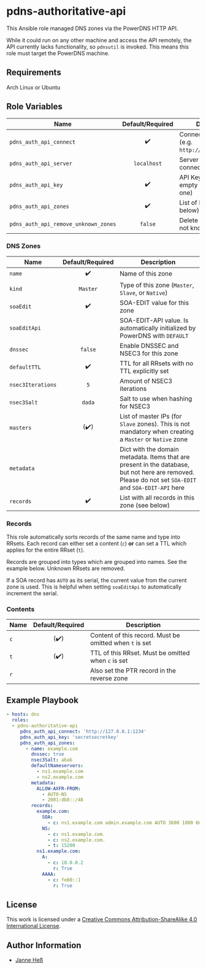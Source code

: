 # pdns-authoritative-api

This Ansible role managed DNS zones via the PowerDNS HTTP API.

While it could run on any other machine and access the API remotely, the API currently lacks functionality, so `pdnsutil` is invoked.
This means this role must target the PowerDNS machine.

## Requirements

Arch Linux or Ubuntu

## Role Variables

| Name                                  | Default/Required   | Description                                         |
|---------------------------------------|:------------------:|-----------------------------------------------------|
| `pdns_auth_api_connect`               | :heavy_check_mark: | Connect to this URL (e.g. `http://127.0.0.1:1234`)  |
| `pdns_auth_api_server`                | `localhost`        | Server instance to connect to                       |
| `pdns_auth_api_key`                   | :heavy_check_mark: | API Key to use (may be empty if you don't have one) |
| `pdns_auth_api_zones`                 | :heavy_check_mark: | List of DNS zones (see below)                       |
| `pdns_auth_api_remove_unknown_zones`  | `false`            | Delete zones that are not known to this role        |

### DNS Zones

| Name              | Default/Required     | Description                                                                                                                                           |
|-------------------|:--------------------:|-------------------------------------------------------------------------------------------------------------------------------------------------------|
| `name`            | :heavy_check_mark:   | Name of this zone                                                                                                                                     |
| `kind`            | `Master`             | Type of this zone (`Master`, `Slave`, or `Native`)                                                                                                    |
| `soaEdit`         | :heavy_check_mark:   | SOA-EDIT value for this zone                                                                                                                          |
| `soaEditApi`      |                      | SOA-EDIT-API value. Is automatically initialized by PowerDNS with `DEFAULT`                                                                           |
| `dnssec`          | `false`              | Enable DNSSEC and NSEC3 for this zone                                                                                                                 |
| `defaultTTL`      | :heavy_check_mark:   | TTL for all RRsets with no TTL explicitly set                                                                                                         |
| `nsec3Iterations` | `5`                  | Amount of NSEC3 iterations                                                                                                                            |
| `nsec3Salt`       | `dada`               | Salt to use when hashing for NSEC3                                                                                                                    |
| `masters`         | (:heavy_check_mark:) | List of master IPs (for `Slave` zones). This is not mandatory when creating a `Master` or `Native` zone                                               |
| `metadata`        |                      | Dict with the domain metadata. Items that are present in the database, but not here are removed. Please do not set `SOA-EDIT` and `SOA-EDIT-API` here |
| `records`         | :heavy_check_mark:   | List with all records in this zone (see below)                                                                                                        |

### Records

This role automatically sorts records of the same name and type into RRsets.
Each record can either set a content (`c`) **or** can set a TTL which applies for the entire RRset (`t`).

Records are grouped into types which are grouped into names.
See the example below.
Unknown RRsets are removed.

If a SOA record has `AUTO` as its serial, the current value from the current zone is used.
This is helpful when setting `soaEditApi` to automatically increment the serial.

### Contents

| Name | Default/Required     | Description                                             |
|------|:--------------------:|---------------------------------------------------------|
| `c`  | (:heavy_check_mark:) | Content of this record. Must be omitted when `t` is set |
| `t`  | (:heavy_check_mark:) | TTL of this RRset. Must be omitted when `c` is set      |
| `r`  |                      | Also set the PTR record in the reverse zone             |

## Example Playbook

```yml
- hosts: dns
  roles:
  - pdns-authoritative-api
     pdns_auth_api_connect: 'http://127.0.0.1:1234'
     pdns_auth_api_key: 'secretsecretkey'
     pdns_auth_api_zones:
       - name: example.com
         dnssec: true
         nsec3Salt: abab
         defaultNameservers:
           - ns1.example.com
           - ns2.example.com
         metadata:
           ALLOW-AXFR-FROM:
             - AUTO-NS
             - 2001:db8::/48
         records:
           example.com:
             SOA:
               - c: ns1.example.com admin.example.com AUTO 3600 1800 604800 600
             NS:
               - c: ns1.example.com.
               - c: ns2.example.com.
               - t: 15200
           ns1.example.com:
             A:
               - c: 10.0.0.2
                 r: True
             AAAA:
               - c: fe80::1
                 r: True
```

## License

This work is licensed under a [Creative Commons Attribution-ShareAlike 4.0 International License](https://creativecommons.org/licenses/by-sa/4.0/).

## Author Information

- [Janne Heß](https://github.com/dasJ)
